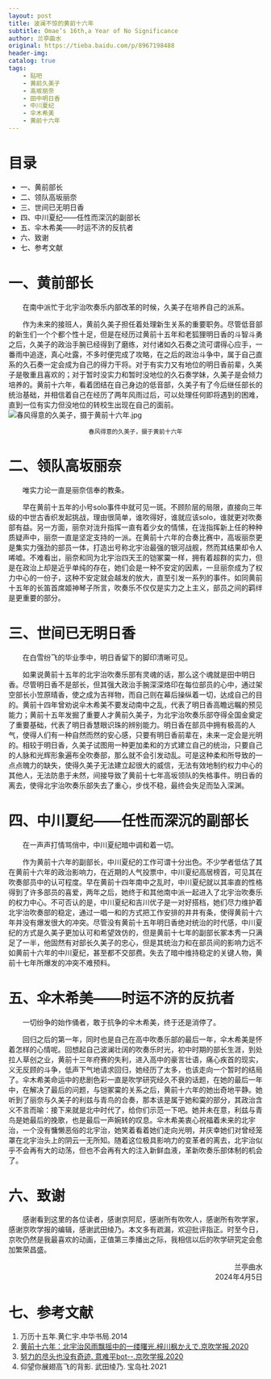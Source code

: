 ```yaml
---
layout: post
title: 波澜不惊的黄前十六年
subtitle: Omae’s 16th,a Year of No Significance
author: 兰亭曲水
original: https://tieba.baidu.com/p/8967198488
header-img:
catalog: true
tags:
    - 贴吧
    - 黄前久美子
    - 高坂丽奈
    - 田中明日香
    - 中川夏纪
    - 伞木希美
    - 黄前十六年
---
```


# 目录
+ 一、黄前部长
+ 二、领队高坂丽奈
+ 三、世间已无明日香
+ 四、中川夏纪——任性而深沉的副部长
+ 五、伞木希美——时运不济的反抗者
+ 六、致谢
+ 七、参考文献

# 一、黄前部长

&emsp;&emsp;在南中派忙于北宇治吹奏乐内部改革的时候，久美子在培养自己的派系。

&emsp;&emsp;作为未来的接班人，黄前久美子担任着处理新生关系的重要职务。尽管低音部的新生们一个个都个性十足，但是在经历过黄前十五年和老狐狸明日香的斗智斗勇之后，久美子的政治手腕已经得到了磨练，对付诸如久石奏之流可谓得心应手，一番雨中追逐，真心吐露，不多时便完成了攻略，在之后的政治斗争中，属于自己直系的久石奏一定会成为自己的得力干将。对于有实力又有地位的明日香前辈，久美子是敬重且喜欢的；对于暂时没实力和暂时没地位的久石奏学妹，久美子是会倾力培养的。黄前十六年，看着团结在自己身边的低音部，久美子有了今后继任部长的统治基础，并相信着自己在经历了两年风雨过后，可以处理任何即将遇到的困难，直到一位有实力但没地位的转校生出现在自己的面前。
&emsp;&emsp;
![春风得意的久美子，摄于黄前十六年.jpg](https://s2.loli.net/2024/04/06/PVX5jfdNiM7eKZ2.jpg)

<div style="text-align:center">
    <span><small>春风得意的久美子，摄于黄前十六年</small></span>
</div>

# 二、领队高坂丽奈

&emsp;&emsp;唯实力论一直是丽奈信奉的教条。

&emsp;&emsp;早在黄前十五年的小号solo事件中就可见一斑。不顾阶层的局限，直接向三年级的中世古香织发起挑战，理由很简单，谁吹得好，谁就应该solo，谁就更对吹奏部有益。另一方面，丽奈对泷升指挥一直有着少女的情愫，在泷指挥新上任的种种质疑声中，丽奈一直是坚定支持的一派。在黄前十六年的合奏比赛中，高坂丽奈更是集实力强劲的部员一体，打造出号称北宇治最强的银河战舰，然而其结果却令人唏嘘。不难看出，丽奈和同为北宇治四天王的铠冢霙一样，拥有着超群的实力，但是在政治上却是近乎单纯的存在，她们会是一种不安定的因素，一旦丽奈成为了权力中心的一份子，这种不安定就会越发的放大，直至引发一系列的事件。如同黄前十五年的长笛首席姬神琴子所言，吹奏乐不仅仅是实力之上主义，部员之间的羁绊是更重要的部分。

# 三、世间已无明日香

&emsp;&emsp;在白雪纷飞的毕业季中，明日香留下的脚印清晰可见。

&emsp;&emsp;如果说黄前十五年的北宇治吹奏乐部有灵魂的话，那么这个魂就是田中明日香。尽管明日香不是部长，但其强大政治手腕深深烙印在每位部员的心中，通过架空部长小笠原晴香，使之成为吉祥物，而自己则在幕后操纵着一切，达成自己的目的。黄前十四年曾劝说伞木希美不要发动南中之乱，代表了明日香高瞻远瞩的预见能力；黄前十五年发掘了重要人才黄前久美子，为北宇治吹奏乐部夺得全国金奠定了重要基础，代表了明日香慧眼识珠的辨别能力。明日香在部员中拥有极高的人气，使得人们有一种自然而然的安心感，只要有明日香前辈在，未来一定会是光明的。相较于明日香，久美子试图用一种更加柔和的方式建立自己的统治，只要自己的人脉和光辉形象遍布全吹奏部，那么就不会引发动乱。可是这种柔和所导致的一点点魄力的缺失，使得久美子无法建立起很大的威信，无法有效地制约权力中心的其他人，无法防患于未然，间接导致了黄前十七年高坂领队的失格事件。明日香的离去，使得北宇治吹奏乐部失去了重心，步伐不稳，最终会失足而坠入深渊。

# 四、中川夏纪——任性而深沉的副部长

&emsp;&emsp;在一声声打情骂俏中，中川夏纪暗中调和着一切。

&emsp;&emsp;作为黄前十六年的副部长，中川夏纪的工作可谓十分出色。不少学者低估了其在黄前十六年的政治影响力，在近期的人气投票中，中川夏纪高居榜首，可见其在吹奏部员中的认可程度。早在黄前十四年南中之乱时，中川夏纪就以其率直的性格得到了许多部员的喜爱，两年之后，她终于和其他南中派一起进入了北宇治吹奏乐的权力中心。不可否认的是，中川夏纪和吉川优子是一对好搭档，她们尽力维护着北宇治吹奏部的稳定，通过一唱一和的方式把工作安排的井井有条，使得黄前十六年并没有爆发很大的冲突。尽管没有黄前十五年明日香绝对统治的时代感，中川夏纪的方式是久美子更加认可和希望效仿的，但是黄前十七年的副部长冢本秀一只满足了一半，他固然有对部长久美子的忠心，但是其统治力和在部员间的影响力远不如黄前十六年的中川夏纪，甚至都不交部费。失去了暗中维持稳定的关键人物，黄前十七年所爆发的冲突不难预料。

# 五、伞木希美——时运不济的反抗者

&emsp;&emsp;一切纷争的始作俑者，敢于抗争的伞木希美，终于还是消停了。

&emsp;&emsp;回归之后的第一年，同时也是自己在高中吹奏乐部的最后一年，伞木希美是怀着怎样的心情呢。回想起自己波澜壮阔的吹奏乐时光，初中时期的部长生涯，到处拉人草创之业，黄前十三年府赛的失利，进入高中的豪言壮语，痛心疾首的现实，义无反顾的斗争，低声下气地请求回归，她经历了太多，也该走向一个暂时的结局了。伞木希美命运中的悲剧色彩一直是吹学研究经久不衰的话题，在她的最后一年中，在解决了最后的问题，与铠冢霙的关系之后，黄前十六年的她出奇地平静。她听到了丽奈与久美子的利兹与青鸟的合奏，那本该是属于她和霙的部分，其政治含义不言而喻：接下来就是北中时代了，给你们示范一下吧。她并未在意，利兹与青鸟是她最后的挽歌，也是最后一声婉转的叹息。伞木希美衷心祝福着未来的北宇治，一个没有慵懒恶俗的北宇治，她笑着看着她们走向光明，并庆幸她们对曾经笼罩在北宇治头上的阴云一无所知。随着这位极具影响力的变革者的离去，北宇治似乎不会再有大的动荡，但也不会再有大的注入新鲜血液，革新吹奏乐部体制的机会了。

# 六、致谢

&emsp;&emsp;感谢看到这里的各位读者，感谢京阿尼，感谢所有吹吹人，感谢所有吹学家，感谢京吹学报的编辑，感谢武田绫乃。本文多有疏漏，欢迎批评指正。时至今日，京吹仍然是我最喜欢的动画，正值第三季播出之际，我相信以后的吹学研究定会愈加繁荣昌盛。

<div style="text-align:right">
    <span>兰亭曲水</span>
</div>
<div style="text-align:right">
    <span>2024年4月5日</span>
</div>

# 七、参考文献

1. 万历十五年.黄仁宇.中华书局.2014
2. [黄前十六年：北宇治风雨飘摇中的一缕曙光.梓川枫かえで.京吹学报.2020](/2020/07/24/yilvshuguang/)
3. [努力的尽头也没有奇迹. 意难平bot--.京吹学报.2020](/2020/06/24/yinanping/)
4. 仰望你展翅高飞的背影. 武田绫乃. 宝岛社.2021
